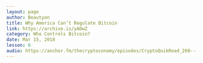 ```yaml
---
layout: page
author: Beautyon
title: Why America Can’t Regulate Bitcoin
link: https://archive.is/yAOwZ
category: Who Controls Bitcoin?
date: Mar 15, 2018
lesson: 6
audio: https://anchor.fm/thecryptoconomy/episodes/CryptoQuikRead_260---Why-America-Cant-Regulate-Bitcoin-beautyon_-e4b4s8/a-ah3bvg
---
```

